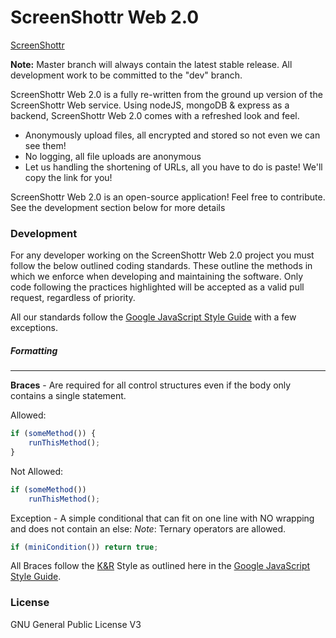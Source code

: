 # ScreenShottr Web 2.0

[ScreenShottr](https://screenshottr.us)

**Note:** Master branch will always contain the latest stable release. All development work to be committed to the "dev" branch.

ScreenShottr Web 2.0 is a fully re-written from the ground up version of the ScreenShottr Web service. Using nodeJS, mongoDB & express as a backend, ScreenShottr Web 2.0 comes with a refreshed look and feel.

  - Anonymously upload files, all encrypted and stored so not even we can see them!
  - No logging, all file uploads are anonymous
  - Let us handling the shortening of URLs, all you have to do is paste! We'll copy the link for you!

ScreenShottr Web 2.0 is an open-source application! Feel free to contribute. See the development section below for more details

### Development

For any developer working on the ScreenShottr Web 2.0 project you must follow the below outlined coding standards. These outline the methods in which we enforce when developing and maintaining the software. Only code following the practices highlighted will be accepted as a valid pull request, regardless of priority.

All our standards follow the [Google JavaScript Style Guide](https://google.github.io/styleguide/jsguide.html) with a few exceptions.

##### Formatting
___
**Braces** - Are required for all control structures even if the body only contains a single statement.

Allowed:
```javascript
if (someMethod()) {
    runThisMethod();
} 
```
Not Allowed:

```javascript
if (someMethod())
    runThisMethod();
```

Exception - A simple conditional that can fit on one line with NO wrapping and does not contain an else:
*Note*: Ternary operators are allowed.

```javascript
if (miniCondition()) return true;
```

All Braces follow the [K&R](https://google.github.io/styleguide/jsguide.html#formatting-nonempty-blocks) Style as outlined here in the [Google JavaScript Style Guide](https://google.github.io/styleguide/jsguide.html).




### License


GNU General Public License V3




